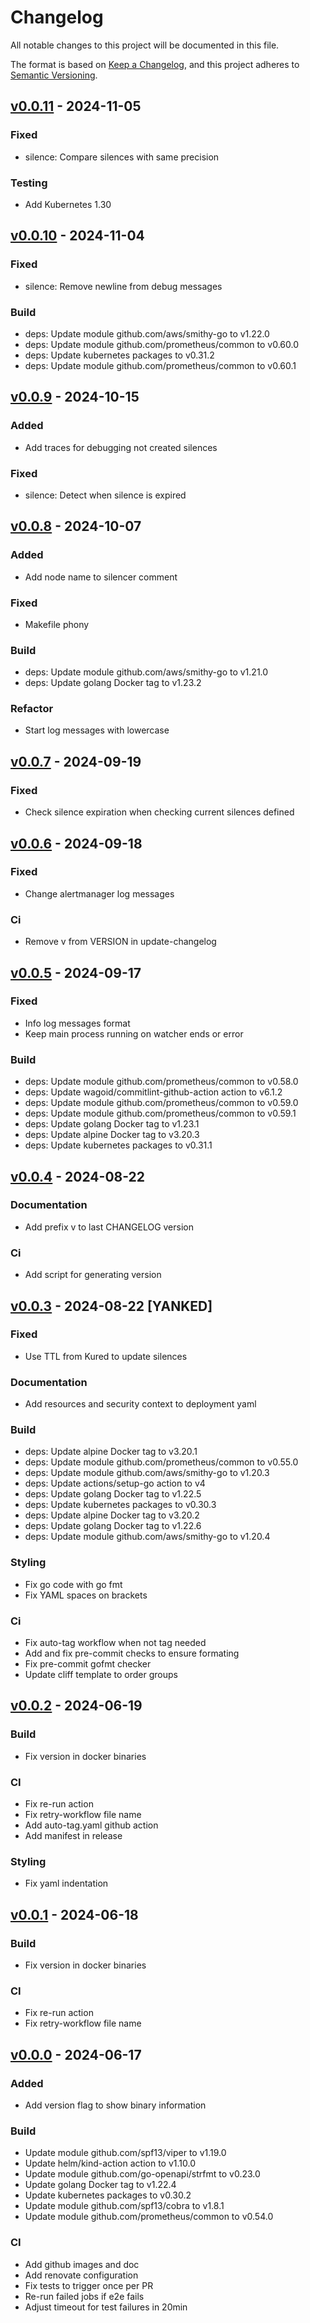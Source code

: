 # Changelog

All notable changes to this project will be documented in this file.

The format is based on [Keep a Changelog](https://keepachangelog.com/en/1.0.0/),
and this project adheres to [Semantic Versioning](https://semver.org/spec/v2.0.0.html).

## [v0.0.11](https://github.com/trustyou/kured-alert-silencer/tree/v0.0.11) - 2024-11-05

### Fixed

- silence: Compare silences with same precision

### Testing

- Add Kubernetes 1.30

## [v0.0.10](https://github.com/trustyou/kured-alert-silencer/tree/v0.0.10) - 2024-11-04

### Fixed

- silence: Remove newline from debug messages

### Build

- deps: Update module github.com/aws/smithy-go to v1.22.0
- deps: Update module github.com/prometheus/common to v0.60.0
- deps: Update kubernetes packages to v0.31.2
- deps: Update module github.com/prometheus/common to v0.60.1

## [v0.0.9](https://github.com/trustyou/kured-alert-silencer/tree/v0.0.9) - 2024-10-15

### Added

- Add traces for debugging not created silences

### Fixed

- silence: Detect when silence is expired

## [v0.0.8](https://github.com/trustyou/kured-alert-silencer/tree/v0.0.8) - 2024-10-07

### Added

- Add node name to silencer comment

### Fixed

- Makefile phony

### Build

- deps: Update module github.com/aws/smithy-go to v1.21.0
- deps: Update golang Docker tag to v1.23.2

### Refactor

- Start log messages with lowercase

## [v0.0.7](https://github.com/trustyou/kured-alert-silencer/tree/v0.0.7) - 2024-09-19

### Fixed

- Check silence expiration when checking current silences defined

## [v0.0.6](https://github.com/trustyou/kured-alert-silencer/tree/v0.0.6) - 2024-09-18

### Fixed

- Change alertmanager log messages

### Ci

- Remove v from VERSION in update-changelog

## [v0.0.5](https://github.com/trustyou/kured-alert-silencer/tree/v0.0.5) - 2024-09-17

### Fixed

- Info log messages format
- Keep main process running on watcher ends or error

### Build

- deps: Update module github.com/prometheus/common to v0.58.0
- deps: Update wagoid/commitlint-github-action action to v6.1.2
- deps: Update module github.com/prometheus/common to v0.59.0
- deps: Update module github.com/prometheus/common to v0.59.1
- deps: Update golang Docker tag to v1.23.1
- deps: Update alpine Docker tag to v3.20.3
- deps: Update kubernetes packages to v0.31.1

## [v0.0.4](https://github.com/trustyou/kured-alert-silencer/tree/v0.0.4) - 2024-08-22

### Documentation

- Add prefix v to last CHANGELOG version

### Ci

- Add script for generating version

## [v0.0.3](https://github.com/trustyou/kured-alert-silencer/tree/v0.0.3) - 2024-08-22 [YANKED]

### Fixed

- Use TTL from Kured to update silences

### Documentation

- Add resources and security context to deployment yaml

### Build

- deps: Update alpine Docker tag to v3.20.1
- deps: Update module github.com/prometheus/common to v0.55.0
- deps: Update module github.com/aws/smithy-go to v1.20.3
- deps: Update actions/setup-go action to v4
- deps: Update golang Docker tag to v1.22.5
- deps: Update kubernetes packages to v0.30.3
- deps: Update alpine Docker tag to v3.20.2
- deps: Update golang Docker tag to v1.22.6
- deps: Update module github.com/aws/smithy-go to v1.20.4

### Styling

- Fix go code with go fmt
- Fix YAML spaces on brackets

### Ci

- Fix auto-tag workflow when not tag needed
- Add and fix pre-commit checks to ensure formating
- Fix pre-commit gofmt checker
- Update cliff template to order groups

## [v0.0.2](https://github.com/trustyou/kured-alert-silencer/tree/v0.0.2) - 2024-06-19

### Build

- Fix version in docker binaries

### CI

- Fix re-run action
- Fix retry-workflow file name
- Add auto-tag.yaml github action
- Add manifest in release

### Styling

- Fix yaml indentation

## [v0.0.1](https://github.com/trustyou/kured-alert-silencer/tree/v0.0.1) - 2024-06-18

### Build

- Fix version in docker binaries

### CI

- Fix re-run action
- Fix retry-workflow file name

## [v0.0.0](https://github.com/trustyou/kured-alert-silencer/tree/v0.0.0) - 2024-06-17

### Added

- Add version flag to show binary information

### Build

- Update module github.com/spf13/viper to v1.19.0
- Update helm/kind-action action to v1.10.0
- Update module github.com/go-openapi/strfmt to v0.23.0
- Update golang Docker tag to v1.22.4
- Update kubernetes packages to v0.30.2
- Update module github.com/spf13/cobra to v1.8.1
- Update module github.com/prometheus/common to v0.54.0

### CI

- Add github images and doc
- Add renovate configuration
- Fix tests to trigger once per PR
- Re-run failed jobs if e2e fails
- Adjust timeout for test failures in 20min
